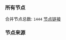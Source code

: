 ### 所有节点
合并节点总数: `1444`
[节点链接](https://raw.githubusercontent.com/rzhy1/11/master/sub/sub_merge_base64.txt)

### 节点来源
